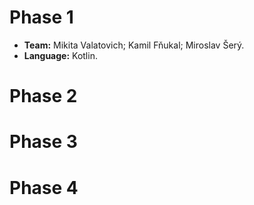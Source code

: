 # Phase 1 
* **Team:** Mikita Valatovich; Kamil Fňukal; Miroslav Šerý.
* **Language:** Kotlin.

# Phase 2

# Phase 3 

# Phase 4 